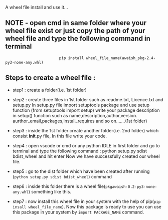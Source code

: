 A wheel file install and use it...
## NOTE - open cmd in same folder where your wheel file exist or just copy the path of your wheel file and type the following command in terminal
                            pip install wheel_file_name(awaish_pkg-2.4-py3-none-any.whl)

## Steps to create a wheel file :
- step1 : create a folder(i.e. 1st folder)
- step2 : create three files in 1st folder such as readme.txt,
        Licence.txt and setup.py
        In setup.py file import setuptools package and use setup function (from setuptools import setup) 
        write your package description in setup()
        function such as name,description,author,version.
        aurthor_email,packages,install_requires and
        so on.......(1st folder)
- step3 : inside the 1st folder create another folder(i.e. 2nd folder)
        which consist __init__.py file, In this file
        write your code.

- step4 : open vscode or cmd or any python IDLE in first
         folder and go to terminal and type the following command : 
                python setup.py sdist bdist_wheel
        and hit enter
        Now we have successfully created our wheel file.
- step5 : go to the dist folder which have been created after running (`python setup.py sdist bdist_wheel`) command
- step6 : inside this folder there is a wheel file(`pkgawaish-0.2-py3-none-any.whl`) something like this.
- step7 : now install this wheel file in your system with the help of pip(`pip insall wheel_file_name`).
        Now this package is ready to use you can use this package in your system by `import PACKAGE_NAME` command.




                            
